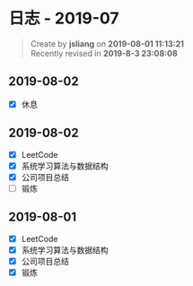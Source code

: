 日志 - 2019-07
===

> Create by **jsliang** on **2019-08-01 11:13:21**  
> Recently revised in **2019-8-3 23:08:08**

## 2019-08-02

* [x] 休息

## 2019-08-02

* [x] LeetCode
* [x] 系统学习算法与数据结构
* [x] 公司项目总结
* [ ] 锻炼

## 2019-08-01

* [x] LeetCode
* [x] 系统学习算法与数据结构
* [x] 公司项目总结
* [x] 锻炼